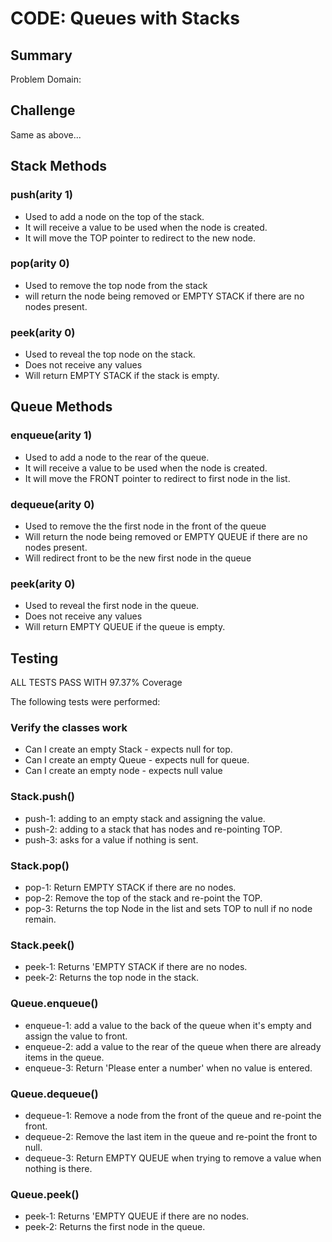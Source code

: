 # CODE: Queues with Stacks

## Summary
Problem Domain: 




## Challenge
Same as above...

## Stack Methods

### push(arity 1)
* Used to add a node on the top of the stack.
* It will receive a value to be used when the node is created.
* It will move the TOP pointer to redirect to the new node.

### pop(arity 0)
* Used to remove the top node from the stack
* will return the node being removed or EMPTY STACK if there are no nodes present.

### peek(arity 0)
* Used to reveal the top node on the stack.
* Does not receive any values
* Will return EMPTY STACK if the stack is empty.

## Queue Methods

### enqueue(arity 1)
* Used to add a node to the rear of the queue.
* It will receive a value to be used when the node is created.
* It will move the FRONT pointer to redirect to first node in the list.

### dequeue(arity 0)
* Used to remove the the first node in the front of the queue
* Will return the node being removed or EMPTY QUEUE if there are no nodes present.
* Will redirect front to be the new first node in the queue

### peek(arity 0)
* Used to reveal the first node in the queue.
* Does not receive any values
* Will return EMPTY QUEUE if the queue is empty.

## Testing
ALL TESTS PASS WITH 97.37% Coverage

The following tests were performed:

### Verify the classes work
* Can I create an empty Stack - expects null for top.
* Can I create an empty Queue - expects null for queue.
* Can I create an empty node - expects null value

### Stack.push()
* push-1: adding to an empty stack and assigning the value.
* push-2: adding to a stack that has nodes and re-pointing TOP.
* push-3: asks for a value if nothing is sent.

### Stack.pop()
* pop-1: Return EMPTY STACK if there are no nodes.
* pop-2: Remove the top of the stack and re-point the TOP.
* pop-3: Returns the top Node in the list and sets TOP to null if no node remain.

### Stack.peek()
* peek-1: Returns 'EMPTY STACK if there are no nodes.
* peek-2: Returns the top node in the stack.

### Queue.enqueue()
* enqueue-1: add a value to the back of the queue when it's empty and assign the value to front.
* enqueue-2: add a value to the rear of the queue when there are already items in the queue.
* enqueue-3: Return 'Please enter a number' when no value is entered.

### Queue.dequeue()
* dequeue-1: Remove a node from the front of the queue and re-point the front.
* dequeue-2: Remove the last item in the queue and re-point the front to null.
* dequeue-3: Return EMPTY QUEUE when trying to remove a value when nothing is there.

### Queue.peek()
* peek-1: Returns 'EMPTY QUEUE if there are no nodes.
* peek-2: Returns the first node in the queue.